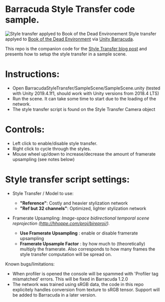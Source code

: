 # Barracuda Style Transfer code sample.

![Style transfer applyed to Book of the Dead Environement](https://github.com/Unity-Technologies/barracuda-release/raw/release/1.1.1/Documentation~/images/BarracudaLanding.png)
Style transfer applyed to [Book of the Dead Environment](https://assetstore.unity.com/packages/essentials/tutorial-projects/book-of-the-dead-environment-121175) via 
[Unity Barracuda](https://github.com/Unity-Technologies/barracuda-release).

This repo is the companion code for the [Style Transfer blog post](http://linkToDo) and presents how to setup the style transfer in a sample scene.

# Instructions:
- Open BarracudaStyleTransfer/SampleScene/SampleScene.unity (tested with Unity 2019.4.1f1, should work with Unity versions from 2018.4 LTS)
- Run the scene. It can take some time to start due to the loading of the network.
- The style transfer script is found on the Style Transfer Camera object

# Controls:
- Left click to enable/disable style transfer.
- Right click to cycle through the styles.
- Mouse wheel up/down to increase/decrease the amount of framerate upsampling (see notes below)

# Style transfer script settings:
- Style Transfer / Model to use:
  - **"Reference"**: Costly and heavier stylization network
  - **"Ref but 32 channels"**: Optimized, lighter stylization network
  
- Framerate Upsampling: 
  *Image-space bidirectional temporal scene reprojection (http://hhoppe.com/proj/bireproj/).*
  - **Use Framerate Upsampling** : enable or disable framerate upsampling
  - **Framerate Upsample Factor** : by how much to (theoretically) multiply the framerate. Also corresponds to how many frames the style transfer computation will be spread on.

Known bugs/limitations:
- When profiler is opened the console will be spammed with 'Profiler tag mismatched' errors. This will be fixed in Barracuda 1.2.0
- The network was trained using sRGB data, the code in this repo explicitely handles conversion from texture to sRGB tensor. Support will be added to Barracuda in a later version.
